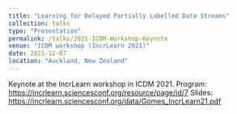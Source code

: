 ```yaml
---
title: "Learning for Delayed Partially Labelled Data Streams"
collection: talks
type: "Presentation"
permalink: /talks/2021-ICDM-Workshop-Keynote
venue: "ICDM workshop (IncrLearn 2021)"
date: 2021-12-07
location: "Auckland, New Zealand"
---
```


Keynote at the IncrLearn workshop in ICDM 2021. 
Program: https://incrlearn.sciencesconf.org/resource/page/id/7
Slides: https://incrlearn.sciencesconf.org/data/Gomes_IncrLearn21.pdf